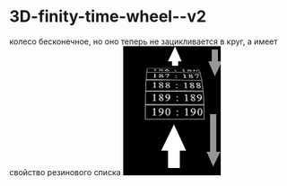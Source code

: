 # 3D-finity-time-wheel--v2
колесо бесконечное, но оно теперь не зацикливается в круг, а имеет свойство резинового списка
<img src="cover.jpg">
